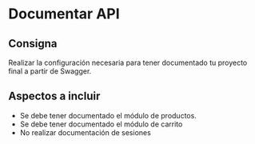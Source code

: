 # Documentar API

## Consigna

Realizar la configuración necesaria para tener documentado tu proyecto final a partir de Swagger.

## Aspectos a incluir

- Se debe tener documentado el módulo de productos.
- Se debe tener documentado el módulo de carrito
- No realizar documentación de sesiones
